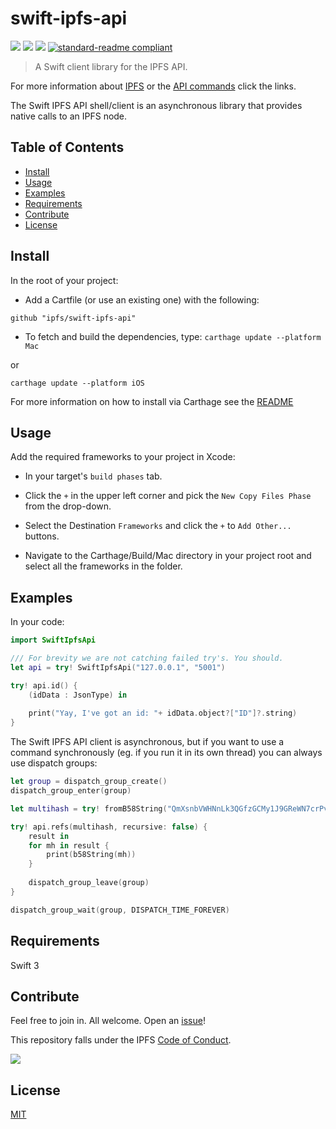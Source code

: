 # swift-ipfs-api

[![](https://img.shields.io/badge/made%20by-Protocol%20Labs-blue.svg?style=flat-square)](http://ipn.io)
[![](https://img.shields.io/badge/project-IPFS-blue.svg?style=flat-square)](http://ipfs.io/)
[![](https://img.shields.io/badge/freenode-%23ipfs-blue.svg?style=flat-square)](http://webchat.freenode.net/?channels=%23ipfs)
[![standard-readme compliant](https://img.shields.io/badge/standard--readme-OK-green.svg?style=flat-square)](https://github.com/RichardLitt/standard-readme)

> A Swift client library for the IPFS API.

For more information about [IPFS](http://ipfs.io) or the [API commands](http://ipfs.io/docs/commands) click the links.

The Swift IPFS API shell/client is an asynchronous library that provides native calls to an IPFS node.

## Table of Contents

- [Install](#install)
- [Usage](#usage)
- [Examples](#examples)
- [Requirements](#requirements)
- [Contribute](#contribute)
- [License](#license)

## Install

In the root of your project:

-  Add a Cartfile (or use an existing one) with the following:
```
github "ipfs/swift-ipfs-api"
```
- To fetch and build the dependencies, type:
```carthage update --platform Mac```

or

```carthage update --platform iOS```

For more information on how to install via Carthage see the [README](https://github.com/Carthage/Carthage#adding-frameworks-to-an-application)

## Usage

Add the required frameworks to your project in Xcode:

- In your target's `build phases` tab.

- Click the `+` in the upper left corner and pick the `New Copy Files Phase` from the drop-down.
- Select the Destination `Frameworks` and click the `+` to `Add Other...` buttons.
- Navigate to the Carthage/Build/Mac directory in your project root and select all the frameworks in the folder.

## Examples

In your code: 
```Swift
import SwiftIpfsApi

/// For brevity we are not catching failed try's. You should.
let api = try! SwiftIpfsApi("127.0.0.1", "5001") 

try! api.id() {
    (idData : JsonType) in
                    
    print("Yay, I've got an id: "+ idData.object?["ID"]?.string)
}
```

The Swift IPFS API client is asynchronous, but if you want to use a command synchronously (eg. if you run it in its own thread) you can always use dispatch groups:
```Swift
let group = dispatch_group_create()
dispatch_group_enter(group)

let multihash = try! fromB58String("QmXsnbVWHNnLk3QGfzGCMy1J9GReWN7crPvY1DKmFdyypK") 

try! api.refs(multihash, recursive: false) {
    result in
    for mh in result {
        print(b58String(mh))
    }
    
    dispatch_group_leave(group)
}

dispatch_group_wait(group, DISPATCH_TIME_FOREVER)
```

## Requirements
Swift 3

## Contribute

Feel free to join in. All welcome. Open an [issue](https://github.com/ipfs/swift-ipfs-api/issues)!

This repository falls under the IPFS [Code of Conduct](https://github.com/ipfs/community/blob/master/code-of-conduct.md).

[![](https://cdn.rawgit.com/jbenet/contribute-ipfs-gif/master/img/contribute.gif)](https://github.com/ipfs/community/blob/master/contributing.md)

## License

[MIT](LICENSE)

